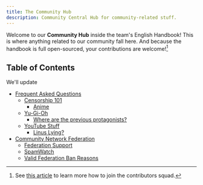```yaml
---
title: The Community Hub
description: Community Central Hub for community-related stuff.
---
```

Welcome to our **Community Hub** inside the team's English Handbook! This is where
anything related to our community fall here. And because the handbook is full
open-sourced, your contributions are welcome![^1]

[^1]: See [this article](../about/CONTRIBUTING) to learn more how to join the contributors squad.

## Table of Contents

We'll update

* [Frequent Asked Questions](faq)
  * [Censorship 101](faq/censorship-101/index.md)
    * [Anime](faq/censorship-101/anime.md)
  * [Yu-Gi-Oh](faq/yu-gi-oh/index.md)
    * [Where are the previous protagonists?](/faq/yu-gi-oh/previous-protagonists-in-arc-v.md)
  * [YouTube Stuff](yt)
    * [Linus Lying?](yt/lie-nus.md)
* [Community Network Federation](network-federation/index.md)
  * [Federation Support](network-federation/support.md)
  * [SpamWatch](network-federation/spamwatch.md)
  * [Valid Federation Ban Reasons](network-federation/fedban-reasons.md)
